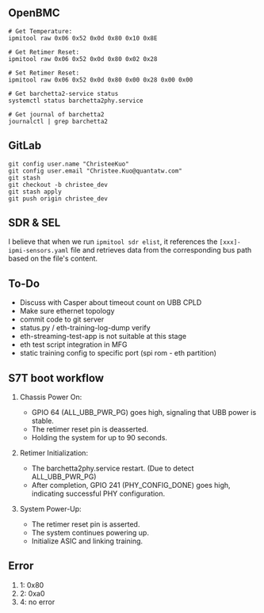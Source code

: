 ## OpenBMC

```shell
# Get Temperature:
ipmitool raw 0x06 0x52 0x0d 0x80 0x10 0x8E

# Get Retimer Reset:
ipmitool raw 0x06 0x52 0x0d 0x80 0x02 0x28

# Set Retimer Reset:
ipmitool raw 0x06 0x52 0x0d 0x80 0x00 0x28 0x00 0x00

# Get barchetta2-service status
systemctl status barchetta2phy.service

# Get journal of barchetta2
journalctl | grep barchetta2
```

## GitLab

```shell
git config user.name "ChristeeKuo"
git config user.email "Christee.Kuo@quantatw.com"
git stash
git checkout -b christee_dev
git stash apply
git push origin christee_dev
```

## SDR & SEL

I believe that when we run `ipmitool sdr elist`, it references the `[xxx]-ipmi-sensors.yaml` file and retrieves data from the corresponding bus path based on the file's content.

## To-Do

- Discuss with Casper about timeout count on UBB CPLD
- Make sure ethernet topology
- commit code to git server
- status.py / eth-training-log-dump verify
- eth-streaming-test-app is not suitable at this stage
- eth test script integration in MFG
- static training config to specific port (spi rom - eth partition)

## S7T boot workflow

1. Chassis Power On:

    - GPIO 64 (ALL_UBB_PWR_PG) goes high, signaling that UBB power is stable.
    - The retimer reset pin is deasserted.
    - Holding the system for up to 90 seconds.

2. Retimer Initialization:

    - The barchetta2phy.service restart. (Due to detect ALL_UBB_PWR_PG)
    - After completion, GPIO 241 (PHY_CONFIG_DONE) goes high, indicating successful PHY configuration.

3. System Power-Up:
    - The retimer reset pin is asserted.
    - The system continues powering up.
    - Initialize ASIC and linking training.

## Error

1.  1: 0x80 
1.  2: 0xa0
1.  4: no error

